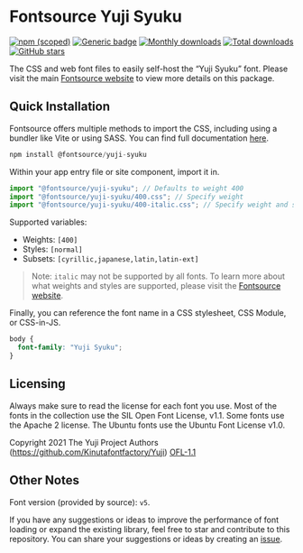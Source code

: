# Fontsource Yuji Syuku

[![npm (scoped)](https://img.shields.io/npm/v/@fontsource/yuji-syuku?color=brightgreen)](https://www.npmjs.com/package/@fontsource/yuji-syuku) [![Generic badge](https://img.shields.io/badge/fontsource-passing-brightgreen)](https://github.com/fontsource/fontsource) [![Monthly downloads](https://badgen.net/npm/dm/@fontsource/yuji-syuku)](https://github.com/fontsource/fontsource) [![Total downloads](https://badgen.net/npm/dt/@fontsource/yuji-syuku)](https://github.com/fontsource/fontsource) [![GitHub stars](https://img.shields.io/github/stars/fontsource/fontsource.svg?style=social&label=Star)](https://github.com/fontsource/fontsource/stargazers)

The CSS and web font files to easily self-host the “Yuji Syuku” font. Please visit the main [Fontsource website](https://fontsource.org/fonts/yuji-syuku) to view more details on this package.

## Quick Installation

Fontsource offers multiple methods to import the CSS, including using a bundler like Vite or using SASS. You can find full documentation [here](https://fontsource.org/docs/getting-started/introduction).

```javascript
npm install @fontsource/yuji-syuku
```

Within your app entry file or site component, import it in.

```javascript
import "@fontsource/yuji-syuku"; // Defaults to weight 400
import "@fontsource/yuji-syuku/400.css"; // Specify weight
import "@fontsource/yuji-syuku/400-italic.css"; // Specify weight and style
```

Supported variables:
- Weights: `[400]`
- Styles: `[normal]`
- Subsets: `[cyrillic,japanese,latin,latin-ext]`

> Note: `italic` may not be supported by all fonts. To learn more about what weights and styles are supported, please visit the [Fontsource website](https://fontsource.org/fonts/yuji-syuku).

Finally, you can reference the font name in a CSS stylesheet, CSS Module, or CSS-in-JS.

```css
body {
  font-family: "Yuji Syuku";
}
```

## Licensing
Always make sure to read the license for each font you use. Most of the fonts in the collection use the SIL Open Font License, v1.1. Some fonts use the Apache 2 license. The Ubuntu fonts use the Ubuntu Font License v1.0.

Copyright 2021 The Yuji Project Authors (https://github.com/Kinutafontfactory/Yuji)
[OFL-1.1](http://scripts.sil.org/OFL)

## Other Notes
Font version (provided by source): `v5`.

If you have any suggestions or ideas to improve the performance of font loading or expand the existing library, feel free to star and contribute to this repository. You can share your suggestions or ideas by creating an [issue](https://github.com/fontsource/fontsource/issues).